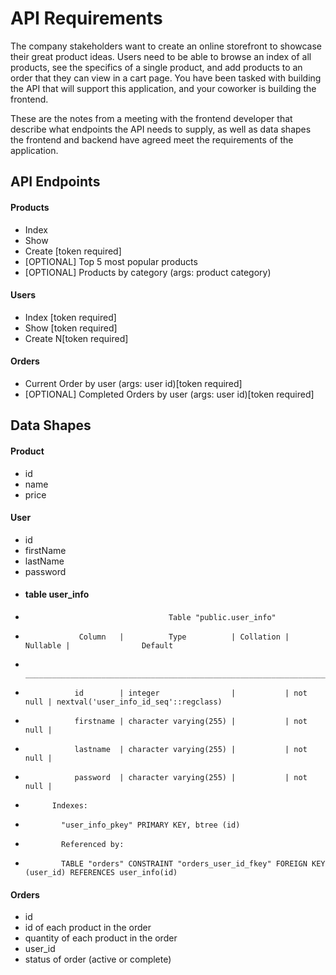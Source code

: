 # API Requirements

The company stakeholders want to create an online storefront to showcase their great product ideas. Users need to be able to browse an index of all products, see the specifics of a single product, and add products to an order that they can view in a cart page. You have been tasked with building the API that will support this application, and your coworker is building the frontend.

These are the notes from a meeting with the frontend developer that describe what endpoints the API needs to supply, as well as data shapes the frontend and backend have agreed meet the requirements of the application.

## API Endpoints

#### Products

- Index
- Show
- Create [token required]
- [OPTIONAL] Top 5 most popular products
- [OPTIONAL] Products by category (args: product category)

#### Users

- Index [token required]
- Show [token required]
- Create N[token required]

#### Orders

- Current Order by user (args: user id)[token required]
- [OPTIONAL] Completed Orders by user (args: user id)[token required]

## Data Shapes

#### Product

- id
- name
- price

#### User

- id
- firstName
- lastName
- password
- #### table user_info
-                                     Table "public.user_info"
-                 Column   |          Type          | Collation | Nullable |                Default                
-           ________________________________________________________________________________________________
-                id        | integer                |           | not null | nextval('user_info_id_seq'::regclass)
-                firstname | character varying(255) |           | not null | 
-                lastname  | character varying(255) |           | not null | 
-                password  | character varying(255) |           | not null | 
-           Indexes:
-             "user_info_pkey" PRIMARY KEY, btree (id)
-             Referenced by:
-             TABLE "orders" CONSTRAINT "orders_user_id_fkey" FOREIGN KEY (user_id) REFERENCES user_info(id)

#### Orders

- id
- id of each product in the order
- quantity of each product in the order
- user_id
- status of order (active or complete)
